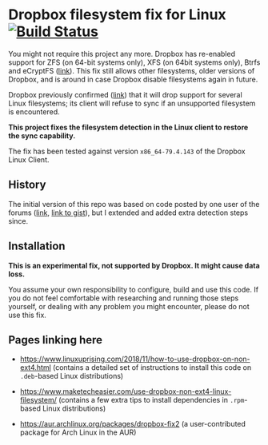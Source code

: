 # Dropbox filesystem fix for Linux [![Build Status](https://travis-ci.org/dark/dropbox-filesystem-fix.svg?branch=master)](https://travis-ci.org/dark/dropbox-filesystem-fix)

You might not require this project any more. Dropbox has re-enabled support for ZFS (on 64-bit systems only), XFS (on 64bit systems only), Btrfs and eCryptFS ([link](https://hardware.slashdot.org/story/19/07/22/1534200/dropbox-brings-back-support-for-zfs-xfs-btrfs-and-ecryptfs-on-linux)). This fix still allows other filesystems, older versions of Dropbox, and is around in case Dropbox disable filesystems again in future.

Dropbox previously confirmed ([link](https://www.dropboxforum.com/t5/Syncing-and-uploads/Dropbox-client-warns-me-that-it-ll-stop-syncing-in-Nov-why/td-p/290058)) that it will drop support for several Linux filesystems; its client will refuse to sync if an unsupported filesystem is encountered.

**This project fixes the filesystem detection in the Linux client to restore the sync capability.**

The fix has been tested against version `x86_64-79.4.143` of the Dropbox Linux Client.


## History

The initial version of this repo was based on code posted by one user of the forums ([link](https://www.dropboxforum.com/t5/Syncing-and-uploads/Dropbox-client-warns-me-that-it-ll-stop-syncing-in-Nov-why/m-p/291470/highlight/true#M42807), [link to gist](https://gist.github.com/dimaryaz/275f2dacc7ac50cebd33fc0217b5c249)), but I extended and added extra detection steps since.


## Installation

**This is an experimental fix, not supported by Dropbox. It might cause data loss.**

You assume your own responsibility to configure, build and use this code. If you do not feel comfortable with researching and running those steps yourself, or dealing with any problem you might encounter, please do not use this fix.



## Pages linking here

* https://www.linuxuprising.com/2018/11/how-to-use-dropbox-on-non-ext4.html (contains a detailed set of instructions to install this code on `.deb`-based Linux distributions)

* https://www.maketecheasier.com/use-dropbox-non-ext4-linux-filesystem/ (contains a few extra tips to install dependencies in `.rpm`-based Linux distributions)

* https://aur.archlinux.org/packages/dropbox-fix2 (a user-contributed package for Arch Linux in the AUR)
